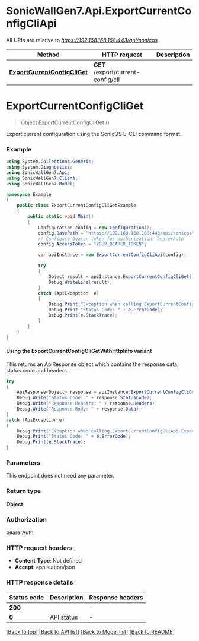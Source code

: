 # SonicWallGen7.Api.ExportCurrentConfigCliApi

All URIs are relative to *https://192.168.168.168:443/api/sonicos*

| Method | HTTP request | Description |
|--------|--------------|-------------|
| [**ExportCurrentConfigCliGet**](ExportCurrentConfigCliApi.md#exportcurrentconfigcliget) | **GET** /export/current-config/cli |  |

<a id="exportcurrentconfigcliget"></a>
# **ExportCurrentConfigCliGet**
> Object ExportCurrentConfigCliGet ()



Export current configuration using the SonicOS E-CLI command format.

### Example
```csharp
using System.Collections.Generic;
using System.Diagnostics;
using SonicWallGen7.Api;
using SonicWallGen7.Client;
using SonicWallGen7.Model;

namespace Example
{
    public class ExportCurrentConfigCliGetExample
    {
        public static void Main()
        {
            Configuration config = new Configuration();
            config.BasePath = "https://192.168.168.168:443/api/sonicos";
            // Configure Bearer token for authorization: bearerAuth
            config.AccessToken = "YOUR_BEARER_TOKEN";

            var apiInstance = new ExportCurrentConfigCliApi(config);

            try
            {
                Object result = apiInstance.ExportCurrentConfigCliGet();
                Debug.WriteLine(result);
            }
            catch (ApiException  e)
            {
                Debug.Print("Exception when calling ExportCurrentConfigCliApi.ExportCurrentConfigCliGet: " + e.Message);
                Debug.Print("Status Code: " + e.ErrorCode);
                Debug.Print(e.StackTrace);
            }
        }
    }
}
```

#### Using the ExportCurrentConfigCliGetWithHttpInfo variant
This returns an ApiResponse object which contains the response data, status code and headers.

```csharp
try
{
    ApiResponse<Object> response = apiInstance.ExportCurrentConfigCliGetWithHttpInfo();
    Debug.Write("Status Code: " + response.StatusCode);
    Debug.Write("Response Headers: " + response.Headers);
    Debug.Write("Response Body: " + response.Data);
}
catch (ApiException e)
{
    Debug.Print("Exception when calling ExportCurrentConfigCliApi.ExportCurrentConfigCliGetWithHttpInfo: " + e.Message);
    Debug.Print("Status Code: " + e.ErrorCode);
    Debug.Print(e.StackTrace);
}
```

### Parameters
This endpoint does not need any parameter.
### Return type

**Object**

### Authorization

[bearerAuth](../README.md#bearerAuth)

### HTTP request headers

 - **Content-Type**: Not defined
 - **Accept**: application/json


### HTTP response details
| Status code | Description | Response headers |
|-------------|-------------|------------------|
| **200** |  |  -  |
| **0** | API status |  -  |

[[Back to top]](#) [[Back to API list]](../README.md#documentation-for-api-endpoints) [[Back to Model list]](../README.md#documentation-for-models) [[Back to README]](../README.md)

